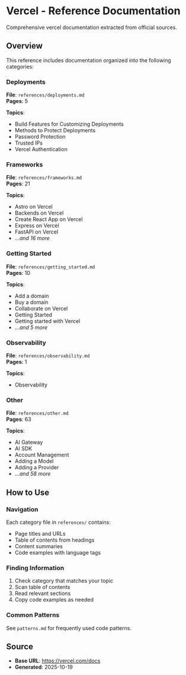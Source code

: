 # Vercel - Reference Documentation

Comprehensive vercel documentation extracted from official sources.

## Overview

This reference includes documentation organized into the following categories:

### Deployments

**File**: `references/deployments.md`  
**Pages**: 5

**Topics**:
- Build Features for Customizing Deployments
- Methods to Protect Deployments
- Password Protection
- Trusted IPs
- Vercel Authentication

### Frameworks

**File**: `references/frameworks.md`  
**Pages**: 21

**Topics**:
- Astro on Vercel
- Backends on Vercel
- Create React App on Vercel
- Express on Vercel
- FastAPI on Vercel
- *...and 16 more*

### Getting Started

**File**: `references/getting_started.md`  
**Pages**: 10

**Topics**:
- Add a domain
- Buy a domain
- Collaborate on Vercel
- Getting Started
- Getting started with Vercel
- *...and 5 more*

### Observability

**File**: `references/observability.md`  
**Pages**: 1

**Topics**:
- Observability

### Other

**File**: `references/other.md`  
**Pages**: 63

**Topics**:
- AI Gateway
- AI SDK
- Account Management
- Adding a Model
- Adding a Provider
- *...and 58 more*


## How to Use

### Navigation
Each category file in `references/` contains:
- Page titles and URLs
- Table of contents from headings
- Content summaries
- Code examples with language tags

### Finding Information
1. Check category that matches your topic
2. Scan table of contents
3. Read relevant sections
4. Copy code examples as needed

### Common Patterns
See `patterns.md` for frequently used code patterns.

## Source

- **Base URL**: https://vercel.com/docs
- **Generated**: 2025-10-19
